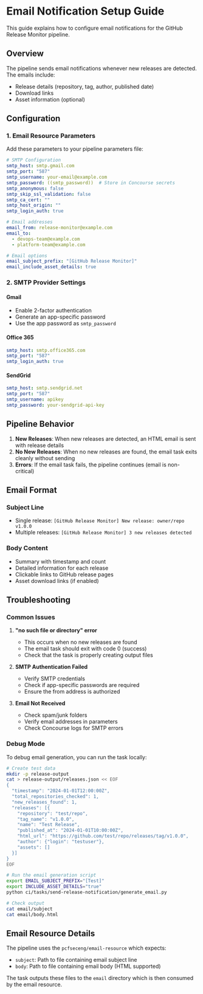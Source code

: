 # Email Notification Setup Guide

This guide explains how to configure email notifications for the GitHub Release Monitor pipeline.

## Overview

The pipeline sends email notifications whenever new releases are detected. The emails include:
- Release details (repository, tag, author, published date)
- Download links
- Asset information (optional)

## Configuration

### 1. Email Resource Parameters

Add these parameters to your pipeline parameters file:

```yaml
# SMTP Configuration
smtp_host: smtp.gmail.com
smtp_port: "587"
smtp_username: your-email@example.com
smtp_password: ((smtp_password))  # Store in Concourse secrets
smtp_anonymous: false
smtp_skip_ssl_validation: false
smtp_ca_cert: ""
smtp_host_origin: ""
smtp_login_auth: true

# Email addresses
email_from: release-monitor@example.com
email_to: 
  - devops-team@example.com
  - platform-team@example.com

# Email options
email_subject_prefix: "[GitHub Release Monitor]"
email_include_asset_details: true
```

### 2. SMTP Provider Settings

#### Gmail
- Enable 2-factor authentication
- Generate an app-specific password
- Use the app password as `smtp_password`

#### Office 365
```yaml
smtp_host: smtp.office365.com
smtp_port: "587"
smtp_login_auth: true
```

#### SendGrid
```yaml
smtp_host: smtp.sendgrid.net
smtp_port: "587"
smtp_username: apikey
smtp_password: your-sendgrid-api-key
```

## Pipeline Behavior

1. **New Releases**: When new releases are detected, an HTML email is sent with release details
2. **No New Releases**: When no new releases are found, the email task exits cleanly without sending
3. **Errors**: If the email task fails, the pipeline continues (email is non-critical)

## Email Format

### Subject Line
- Single release: `[GitHub Release Monitor] New release: owner/repo v1.0.0`
- Multiple releases: `[GitHub Release Monitor] 3 new releases detected`

### Body Content
- Summary with timestamp and count
- Detailed information for each release
- Clickable links to GitHub release pages
- Asset download links (if enabled)

## Troubleshooting

### Common Issues

1. **"no such file or directory" error**
   - This occurs when no new releases are found
   - The email task should exit with code 0 (success)
   - Check that the task is properly creating output files

2. **SMTP Authentication Failed**
   - Verify SMTP credentials
   - Check if app-specific passwords are required
   - Ensure the from address is authorized

3. **Email Not Received**
   - Check spam/junk folders
   - Verify email addresses in parameters
   - Check Concourse logs for SMTP errors

### Debug Mode

To debug email generation, you can run the task locally:

```bash
# Create test data
mkdir -p release-output
cat > release-output/releases.json << EOF
{
  "timestamp": "2024-01-01T12:00:00Z",
  "total_repositories_checked": 1,
  "new_releases_found": 1,
  "releases": [{
    "repository": "test/repo",
    "tag_name": "v1.0.0",
    "name": "Test Release",
    "published_at": "2024-01-01T10:00:00Z",
    "html_url": "https://github.com/test/repo/releases/tag/v1.0.0",
    "author": {"login": "testuser"},
    "assets": []
  }]
}
EOF

# Run the email generation script
export EMAIL_SUBJECT_PREFIX="[Test]"
export INCLUDE_ASSET_DETAILS="true"
python ci/tasks/send-release-notification/generate_email.py

# Check output
cat email/subject
cat email/body.html
```

## Email Resource Details

The pipeline uses the `pcfseceng/email-resource` which expects:
- `subject`: Path to file containing email subject line
- `body`: Path to file containing email body (HTML supported)

The task outputs these files to the `email` directory which is then consumed by the email resource.